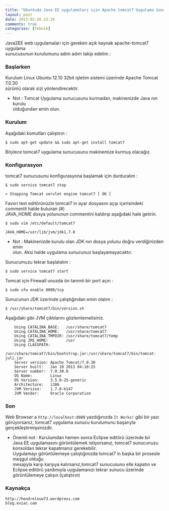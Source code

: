 ```yaml
---
title: "Ubuntuda Java EE uygulamaları için Apache tomcat7 Uygulama Sunucusunun Kurulumu"
layout: post
date: 2013-02-26 23:34
comments: true
categories: [Teknik]
---
```

  
  Java2EE web uygulamaları için gereken açık kaynak apache-tomcat7 uygulama  
  sunucusunun kurulumunu adım adım takip edelim :

### Başlarken  

  Kurulum Linux Ubuntu 12.10 32bit işletim sistemi üzerinde Apache Tomcat 7.0.30  
  sürümü olarak sizi yönlendirecektir.    

  *  Not : Tomcat Uygulama sunucusunu kurmadan, makinenizde Java nın kurulu  
  olduğundan emin olun.  

### Kurulum  

  Aşağıdaki komutları çalıştırın :  

  `$ sudo apt-get update && sudo apt-get install tomcat7`

  Böylece tomcat7 uygulama sunucusunu makinemize kurmuş olacağız.  

<!--more-->

### Konfigurasyon  

  tomcat7 sunucusunu konfigurasyona başlamak için durduralım :

  `$ sudo service tomcat7 stop`

  `> Stopping Tomcat servlet engine tomcat7 [ OK ]`

  Favori text editörünüzle tomcat7 in ayar dosyasını açıp içerisindeki commentli halde bulunan (#)  
  JAVA_HOME dosya yolununun commentini kaldırıp aşağıdaki hale getirin.  

  `$ sudo vim /etc/default/tomcat7`

  `JAVA_HOME=/usr/lib/jvm/jdk1.7.0`

  *  Not : Makinenizde kurulu olan JDK nın dosya yolunu doğru verdiğinizden emin  
  olun. Aksi halde uygulama sunucunuz başlayamayacaktır.  

  Sunucumuzu tekrar başlatalım :  

  `$ sudo service tomcat7 start`

  Tomcat için Firewall unuzda ön tanımlı bir port açın :

  `$ sudo ufw enable 8080/tcp`
 
  Sunucunun JDK üzerinde çalıştığından emin olalım :

  `$ /usr/share/tomcat7/bin/version.sh`

  Aşağıdaki gibi JVM çıktılarını gözlemlemelisiniz.  

        Using CATALINA_BASE:   /usr/share/tomcat7  	  
        Using CATALINA_HOME:   /usr/share/tomcat7  	  
        Using CATALINA_TMPDIR: /usr/share/tomcat7/temp  	  
        Using JRE_HOME:        /usr  	  
        Using CLASSPATH:  	
        /usr/share/tomcat7/bin/bootstrap.jar:/usr/share/tomcat7/bin/tomcat-juli.jar  	 
        Server version: Apache Tomcat/7.0.30  		
        Server built:   Jan 10 2013 04:10:25  		
        Server number:  7.0.30.0  	
        OS Name:        Linux  		
        OS Version:     3.5.0-25-generic    
        Architecture:   i386  
        JVM Version:    1.7.0-b147  
        JVM Vendor:     Oracle Corporation  
  
### Son  

  Web Browser a `http://localhost:8080` yazdığınızda `It Works!` gibi bir yazı    
  görüyorsanız, tomcat7 uygulama sunucu kurulumunu başarıyla gerçekleştirmişsinizdir.  

  * Önemli not : Kurulumdan hemen sonra Eclipse editörü üzerinde bir  
  Java EE uygulamasını görüntülemek istiyorsanız, tomcat7 sunucunuzu konsoldan tekrar kapatmanız gerekebilir.  
  Uygulamayı görüntülemeye çalıştığınızda tomcat7 in başka bir prosesle meşgul olduğu  
  mesajıyla karşı karşıya kalırsanız,tomcat7 sunucusunu elle kapatın ve Eclipse editörü yardımıyla 
  uygulamanızı tekrar sunucu üzerinde görüntülemeye çalışın.(çalıştırın)      

### Kaynakça   

  `http://hendrelouw73.wordpress.com`  
  `blog.eviac.com`
